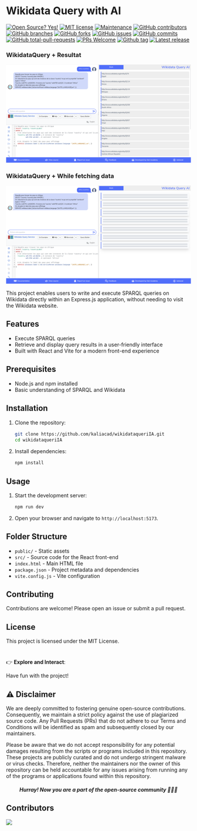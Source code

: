 # Wikidata Query with AI

[![Open Source? Yes!](https://badgen.net/badge/Open%20Source%20%3F/Yes%21/blue?icon=github)](https://github.com/Naereen/badges/)
[![MIT license](https://img.shields.io/badge/License-MIT-blue.svg)](https://lbesson.mit-license.org/)
[![Maintenance](https://img.shields.io/badge/Maintained%3F-yes-green.svg)](https://GitHub.com/kaliacad/wikidataqueriIA/graphs/commit-activity)
[![GitHub contributors](https://badgen.net/github/contributors/kaliacad/wikidataqueriIA)](https://GitHub.com/kaliacad/wikidataqueriIA/graphs/contributors/)
[![GitHub branches](https://badgen.net/github/branches/kaliacad/wikidataqueriIA)](https://github.com/kaliacad/wikidataqueriIA/)
[![GitHub forks](https://badgen.net/github/forks/kaliacad/wikidataqueriIA/)](https://GitHub.com/kaliacad/wikidataqueriIA/network/)
[![GitHub issues](https://badgen.net/github/issues/kaliacad/wikidataqueriIA/)](https://GitHub.com/kaliacad/wikidataqueriIA/issues/)
[![GitHub commits](https://badgen.net/github/commits/kaliacad/wikidataqueriIA)](https://GitHub.com/kaliacad/wikidataqueriIA/commit/)
[![GitHub total-pull-requests](https://badgen.net/github/prs/kaliacad/wikidataqueriIA)](https://GitHub.com/kaliacad/wikidataqueriIA/pull/)
[![PRs Welcome](https://img.shields.io/badge/PRs-welcome-brightgreen.svg?style=flat-square)](http://makeapullrequest.com)
[![Github tag](https://badgen.net/github/tag/kaliacad/wikidataqueriIA)](https://github.com/Naereen/kaliacad/wikidataqueriIA/tags/)
[![Latest release](https://badgen.net/github/release/kaliacad/wikidataqueriIA)](https://github.com/kaliacad/wikidataqueriIA/releases)

### WikidataQuery + Resultat

![](./public/screenshots/wikidata-query-with-data.png)

### WikidataQuery + While fetching data

![](./public/screenshots/wikidata-query-white-fetching-data.png)

This project enables users to write and execute SPARQL queries on Wikidata directly within an Express.js application, without needing to visit the Wikidata website.

## Features

- Execute SPARQL queries
- Retrieve and display query results in a user-friendly interface
- Built with React and Vite for a modern front-end experience

## Prerequisites

- Node.js and npm installed
- Basic understanding of SPARQL and Wikidata

## Installation

1. Clone the repository:

   ```sh
   git clone https://github.com/kaliacad/wikidataqueriIA.git
   cd wikidataqueriIA
   ```

2. Install dependencies:
   ```sh
   npm install
   ```

## Usage

1. Start the development server:

   ```sh
   npm run dev
   ```

2. Open your browser and navigate to `http://localhost:5173`.

## Folder Structure

- `public/` - Static assets
- `src/` - Source code for the React front-end
- `index.html` - Main HTML file
- `package.json` - Project metadata and dependencies
- `vite.config.js` - Vite configuration

## Contributing

Contributions are welcome! Please open an issue or submit a pull request.

## License

This project is licensed under the MIT License.

#

👉 **Explore and Interact**:

Have fun with the project!

## ⚠ Disclaimer

We are deeply committed to fostering genuine open-source contributions. Consequently, we maintain a strict policy against the use of plagiarized source code. Any Pull Requests (PRs) that do not adhere to our Terms and Conditions will be identified as spam and subsequently closed by our maintainers.

Please be aware that we do not accept responsibility for any potential damages resulting from the scripts or programs included in this repository. These projects are publicly curated and do not undergo stringent malware or virus checks. Therefore, neither the maintainers nor the owner of this repository can be held accountable for any issues arising from running any of the programs or applications found within this repository.

##### <p align="center">Hurray! Now you are a part of the open-source community 🚀🚀🚀</p>


## Contributors

<a href="https://github.com/kaliacad/wikidataqueriIA/graphs/contributors">
  <img src="https://contrib.rocks/image?repo=kaliacad/wikidataqueriIA" />
</a>
